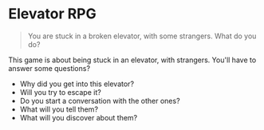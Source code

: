 # Elevator RPG

> You are stuck in a broken elevator, with some strangers. What do you do?

This game is about being stuck in an elevator, with strangers. You'll have to
answer some questions?

* Why did you get into this elevator?
* Will you try to escape it?
* Do you start a conversation with the other ones?
* What will you tell them?
* What will you discover about them?
